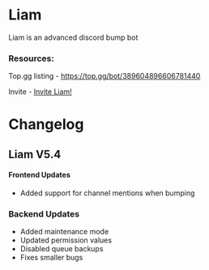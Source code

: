 # Liam
Liam is an advanced discord bump bot

### Resources:
Top.gg listing - https://top.gg/bot/389604896606781440

Invite -  [Invite Liam!](https://discordapp.com/oauth2/authorize?client_id=389604896606781440&scope=bot&permissions=8)

# Changelog

## Liam V5.4
#### Frontend Updates

- Added support for channel mentions when bumping

### Backend Updates
- Added maintenance mode
- Updated permission values
- Disabled queue backups
- Fixes smaller bugs
